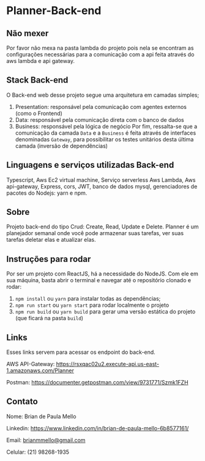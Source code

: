 # Planner-Back-end

## Não mexer
Por favor não mexa na pasta lambda do projeto pois nela se encontram as configurações necessárias para a comunicação com a api feita através do aws lambda e api gateway.

## Stack Back-end
O Back-end web desse projeto segue uma arquitetura em camadas simples;
1. Presentation: responsável pela comunicação com agentes externos (como o Frontend)
1. Data: responsável pela comunicação direta com o banco de dados
1. Business: responsável pela lógica de negócio
Por fim, ressalta-se que a comunicação da camada `Data` e a `Business` é feita através de interfaces denominadas `Gateway`, para possibilitar os testes unitários desta última camada (inversão de dependências)

## Linguagens e serviços utilizadas Back-end
Typescript, Aws Ec2 virtual machine, Serviço serverless Aws Lambda, Aws api-gateway, Express, cors, JWT, banco de dados mysql, gerenciadores de pacotes do Nodejs: yarn e npm.

## Sobre
Projeto back-end do tipo Crud: Create, Read, Update e Delete. Planner é um planejador semanal onde você pode armazenar suas tarefas, ver suas tarefas deletar elas e atualizar elas.

## Instruções para rodar
Por ser um projeto com ReactJS, há a necessidade do NodeJS. Com ele em sua máquina, basta abrir o terminal e navegar até o repositório clonado e rodar:
1. `npm install` ou `yarn` para instalar todas as dependências;
1. `npm run start` ou `yarn start` para rodar localmente o projeto
1. `npm run build` ou `yarn build` para gerar uma versão estática do projeto (que ficará na pasta `build`)

## Links
Esses links servem para acessar os endpoint do back-end.

AWS API-Gateway: https://rsxqac02u2.execute-api.us-east-1.amazonaws.com/Planner

Postman: https://documenter.getpostman.com/view/9731771/Szmk1FZH

## Contato
Nome: Brian de Paula Mello

Linkedin: https://www.linkedin.com/in/brian-de-paula-mello-6b8577161/

Email: brianmmello@gmail.com

Celular: (21) 98268-1935
